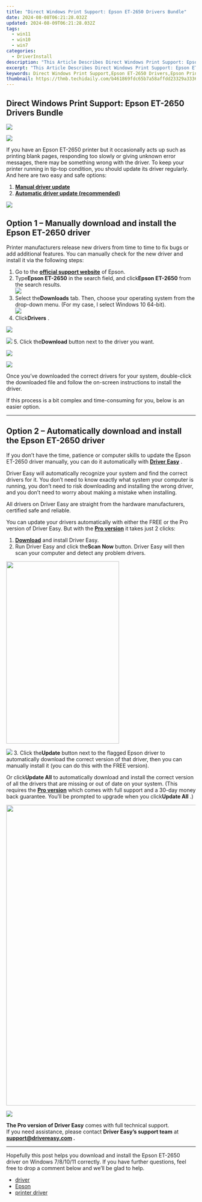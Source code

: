 ```yaml
---
title: "Direct Windows Print Support: Epson ET-2650 Drivers Bundle"
date: 2024-08-08T06:21:28.032Z
updated: 2024-08-09T06:21:28.032Z
tags:
  - win11
  - win10
  - win7
categories:
  - DriverInstall
description: "This Article Describes Direct Windows Print Support: Epson ET-2650 Drivers Bundle"
excerpt: "This Article Describes Direct Windows Print Support: Epson ET-2650 Drivers Bundle"
keywords: Direct Windows Print Support,Epson ET-2650 Drivers,Epson Printer Drivers Bundle,Windows Print Driver Support,Direct Installation of Epson Drivers,Epson Printer Compatibility with Windows,Comprehensive Support for Epson 2650
thumbnail: https://thmb.techidaily.com/b461869fdc65b7a58affdd23329a3336b55cdb42a5e0550c353e9047546c19d2.jpg
---
```


## Direct Windows Print Support: Epson ET-2650 Drivers Bundle

<!-- affiliate ads begin -->
<a href="https://store.nero.com/order/checkout.php?PRODS=22889392&QTY=1&AFFILIATE=108875&CART=1"><img src="http://webstatic.nero.com/nero2015-com-wAssets/img/affiliate/media/banner728-90eng.jpg" border="0"></a>
<!-- affiliate ads end -->
![](https://images.drivereasy.com/wp-content/uploads/2020/09/epson-et-2650.jpg)

 If you have an Epson ET-2650 printer but it occasionally acts up such as printing blank pages, responding too slowly or giving unknown error messages, there may be something wrong with the driver. To keep your printer running in tip-top condition, you should update its driver regularly. And here are two easy and safe options:

1. **[Manual driver update](#option1)**
2. **[Automatic driver update (recommended)](#option2)**

<!-- affiliate ads begin -->
<a href="https://store.movavi.com/affiliate.php?ACCOUNT=MOVAVI&AFFILIATE=108875&PATH=https%3A%2F%2Fwww.movavi.com%3FAFFILIATE%3D108875%26RESOURCE%3DMovavi%2BVideo%2BConverter%2BBox"><img src="https://mcusercontent.com/0885a03ded3d480dca9287f12/images/8020c1dc-518e-3bdf-6e7b-e6d1bdf1597b.jpg" border="0"></a>
<!-- affiliate ads end -->
## Option 1 – Manually download and install the Epson ET-2650 driver

 Printer manufacturers release new drivers from time to time to fix bugs or add additional features. You can manually check for the new driver and install it via the following steps:

1. Go to the **[official support website](https://epson.com/Support/sl/s)**  of Epson.
2. Type**Epson ET-2650** in the search field, and click**Epson ET-2650** from the search results.  
![](https://images.drivereasy.com/wp-content/uploads/2020/09/1-1-2.jpg)
3. Select the**Downloads** tab. Then, choose your operating system from the drop-down menu. (For my case, I select Windows 10 64-bit).  
![](https://images.drivereasy.com/wp-content/uploads/2020/09/1-2-2.jpg)
4. Click**Drivers** .  
<!-- affiliate ads begin -->
<a href="https://store.movavi.com/affiliate.php?ACCOUNT=MOVAVI&AFFILIATE=108875&PATH=https%3A%2F%2Fwww.movavi.com%3FAFFILIATE%3D108875%26RESOURCE%3DMovavi%2BScreen%2BRecorder%2Bbox"><img src="https://mcusercontent.com/0885a03ded3d480dca9287f12/images/f026b149-fc7c-fd54-5f3e-1460bbb19b6b.jpg" border="0"></a>
<!-- affiliate ads end -->
![](https://images.drivereasy.com/wp-content/uploads/2020/09/1-6-2.jpg)
5. Click the**Download** button next to the driver you want.  
<!-- affiliate ads begin -->
<a href="https://secure.2checkout.com/order/checkout.php?PRODS=3851655&QTY=1&AFFILIATE=108875&CART=1"><img src="http://www.aiseesoft.com/avangate/30p/banner.jpg" border="0"></a>
<!-- affiliate ads end -->
![](https://images.drivereasy.com/wp-content/uploads/2020/09/1-4-1.jpg)

 Once you’ve downloaded the correct drivers for your system, double-click the downloaded file and follow the on-screen instructions to install the driver.

 If this process is a bit complex and time-consuming for you, below is an easier option.

---

## Option 2 – Automatically download and install the Epson ET-2650 driver

 If you don’t have the time, patience or computer skills to update the Epson ET-2650 driver manually, you can do it automatically with **[Driver Easy](https://tools.techidaily.com/drivereasy/download/)**  .

 Driver Easy will automatically recognize your system and find the correct drivers for it. You don’t need to know exactly what system your computer is running, you don’t need to risk downloading and installing the wrong driver, and you don’t need to worry about making a mistake when installing.

 All drivers on Driver Easy are straight from the hardware manufacturers, certified safe and reliable.

 You can update your drivers automatically with either the FREE or the Pro version of Driver Easy. But with the **[Pro version](https://tools.techidaily.com/drivereasy/download/)**  it takes just 2 clicks:

1. **[Download](https://tools.techidaily.com/drivereasy/download/)**  and install Driver Easy.
2. Run Driver Easy and click the**Scan Now** button. Driver Easy will then scan your computer and detect any problem drivers.  
<!-- affiliate ads begin -->
<a href="https://zonlipartnershipprogram.pxf.io/c/5597632/1611407/17882" target="_top" id="1611407"><img src="//a.impactradius-go.com/display-ad/17882-1611407" border="0" alt="" width="300" height="485"/></a><img height="0" width="0" src="https://imp.pxf.io/i/5597632/1611407/17882" style="position:absolute;visibility:hidden;" border="0" />
<!-- affiliate ads end -->
![](https://images.drivereasy.com/wp-content/uploads/2020/09/de-1-2.jpg)
3. Click the**Update** button next to the flagged Epson driver to automatically download the correct version of that driver, then you can manually install it (you can do this with the FREE version).  

 Or click**Update All** to automatically download and install the correct version of all the drivers that are missing or out of date on your system. (This requires the **[Pro version](https://tools.techidaily.com/drivereasy/download/)**  which comes with full support and a 30-day money back guarantee. You’ll be prompted to upgrade when you click**Update All** .)  
<!-- affiliate ads begin -->
<a href="https://aspironcom.sjv.io/c/5597632/1941789/21554" target="_top" id="1941789"><img src="//a.impactradius-go.com/display-ad/21554-1941789" border="0" alt="" width="650" height="800"/></a><img height="0" width="0" src="https://imp.pxf.io/i/5597632/1941789/21554" style="position:absolute;visibility:hidden;" border="0" />
<!-- affiliate ads end -->
![](https://images.drivereasy.com/wp-content/uploads/2020/09/de-2-2.jpg)

**The Pro version of Driver Easy** comes with full technical support.  
 If you need assistance, please contact **Driver Easy’s support team** at **[support@drivereasy.com](mailto:support@drivereasy.com) .**

---

 Hopefully this post helps you download and install the Epson ET-2650 driver on Windows 7/8/10/11 correctly. If you have further questions, feel free to drop a comment below and we’ll be glad to help.

* [driver](https://tools.techidaily.com/drivereasy/download/)
* [Epson](https://tools.techidaily.com/drivereasy/download/)
* [printer driver](https://tools.techidaily.com/drivereasy/download/)

<ins class="adsbygoogle"
     style="display:block"
     data-ad-format="autorelaxed"
     data-ad-client="ca-pub-7571918770474297"
     data-ad-slot="1223367746"></ins>



<ins class="adsbygoogle"
     style="display:block"
     data-ad-client="ca-pub-7571918770474297"
     data-ad-slot="8358498916"
     data-ad-format="auto"
     data-full-width-responsive="true"></ins>




